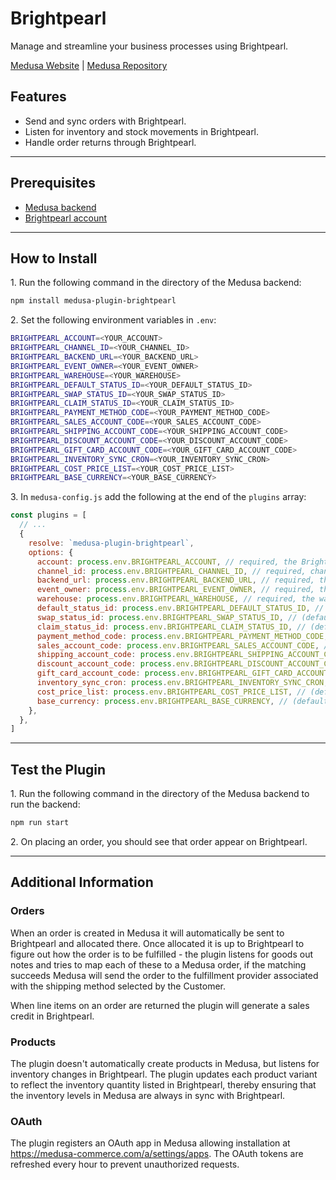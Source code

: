 # Brightpearl

Manage and streamline your business processes using Brightpearl.

[Medusa Website](https://medusajs.com/) | [Medusa Repository](https://github.com/medusajs/medusa)

## Features

- Send and sync orders with Brightpearl.
- Listen for inventory and stock movements in Brightpearl.
- Handle order returns through Brightpearl.

---

## Prerequisites

- [Medusa backend](https://docs.medusajs.com/development/backend/install)
- [Brightpearl account](https://www.brightpearl.com)

---

## How to Install

1\. Run the following command in the directory of the Medusa backend:

  ```bash
  npm install medusa-plugin-brightpearl
  ```

2\. Set the following environment variables in `.env`:

  ```bash
  BRIGHTPEARL_ACCOUNT=<YOUR_ACCOUNT>
  BRIGHTPEARL_CHANNEL_ID=<YOUR_CHANNEL_ID>
  BRIGHTPEARL_BACKEND_URL=<YOUR_BACKEND_URL>
  BRIGHTPEARL_EVENT_OWNER=<YOUR_EVENT_OWNER>
  BRIGHTPEARL_WAREHOUSE=<YOUR_WAREHOUSE>
  BRIGHTPEARL_DEFAULT_STATUS_ID=<YOUR_DEFAULT_STATUS_ID>
  BRIGHTPEARL_SWAP_STATUS_ID=<YOUR_SWAP_STATUS_ID>
  BRIGHTPEARL_CLAIM_STATUS_ID=<YOUR_CLAIM_STATUS_ID>
  BRIGHTPEARL_PAYMENT_METHOD_CODE=<YOUR_PAYMENT_METHOD_CODE>
  BRIGHTPEARL_SALES_ACCOUNT_CODE=<YOUR_SALES_ACCOUNT_CODE>
  BRIGHTPEARL_SHIPPING_ACCOUNT_CODE=<YOUR_SHIPPING_ACCOUNT_CODE>
  BRIGHTPEARL_DISCOUNT_ACCOUNT_CODE=<YOUR_DISCOUNT_ACCOUNT_CODE>
  BRIGHTPEARL_GIFT_CARD_ACCOUNT_CODE=<YOUR_GIFT_CARD_ACCOUNT_CODE>
  BRIGHTPEARL_INVENTORY_SYNC_CRON=<YOUR_INVENTORY_SYNC_CRON>
  BRIGHTPEARL_COST_PRICE_LIST=<YOUR_COST_PRICE_LIST>
  BRIGHTPEARL_BASE_CURRENCY=<YOUR_BASE_CURRENCY>
  ```

3\. In `medusa-config.js` add the following at the end of the `plugins` array:

  ```js
  const plugins = [
    // ...
    {
      resolve: `medusa-plugin-brightpearl`,
      options: {
        account: process.env.BRIGHTPEARL_ACCOUNT, // required, the Brightpearl account
        channel_id: process.env.BRIGHTPEARL_CHANNEL_ID, // required, channel id to map sales and credits to
        backend_url: process.env.BRIGHTPEARL_BACKEND_URL, // required, the url where the Medusa server is running, needed for webhooks
        event_owner: process.env.BRIGHTPEARL_EVENT_OWNER, // required, the id of the user who will own goods out events]
        warehouse: process.env.BRIGHTPEARL_WAREHOUSE, // required, the warehouse id to allocate orders from
        default_status_id: process.env.BRIGHTPEARL_DEFAULT_STATUS_ID, // (default: `3`), the status id to assign new orders with
        swap_status_id: process.env.BRIGHTPEARL_SWAP_STATUS_ID, // (default: `3`), the status id to assign new swaps
        claim_status_id: process.env.BRIGHTPEARL_CLAIM_STATUS_ID, // (default: `3`), the status id to assign new claims
        payment_method_code: process.env.BRIGHTPEARL_PAYMENT_METHOD_CODE, // (default: `1220`), the method code to register payments with
        sales_account_code: process.env.BRIGHTPEARL_SALES_ACCOUNT_CODE, // (defaults: `4000`), nominal code to assign line items to
        shipping_account_code: process.env.BRIGHTPEARL_SHIPPING_ACCOUNT_CODE, // (default: `4040`), nominal code to assign shipping line to
        discount_account_code: process.env.BRIGHTPEARL_DISCOUNT_ACCOUNT_CODE, // optional, nominal code to use for Discount-type refunds
        gift_card_account_code: process.env.BRIGHTPEARL_GIFT_CARD_ACCOUNT_CODE, // (default: `4000`), nominal code to use for gift card products and redeems
        inventory_sync_cron: process.env.BRIGHTPEARL_INVENTORY_SYNC_CRON, // optional, cron pattern for inventory sync, if left out the job will not be created
        cost_price_list: process.env.BRIGHTPEARL_COST_PRICE_LIST, // (default: `1`) the ID of the price list to assign to created claims
        base_currency: process.env.BRIGHTPEARL_BASE_CURRENCY, // (default: `EUR`) the ISO 3 character code of the currency to assign to created claims.
      },
    },
  ]
  ```

---

## Test the Plugin

1\. Run the following command in the directory of the Medusa backend to run the backend:

  ```bash
  npm run start
  ```

2\. On placing an order, you should see that order appear on Brightpearl.

---

## Additional Information

### Orders

When an order is created in Medusa it will automatically be sent to Brightpearl and allocated there. Once allocated it is up to Brightpearl to figure out how the order is to be fulfilled - the plugin listens for goods out notes and tries to map each of these to a Medusa order, if the matching succeeds Medusa will send the order to the fulfillment provider associated with the shipping method selected by the Customer.

When line items on an order are returned the plugin will generate a sales credit in Brightpearl.

### Products

The plugin doesn't automatically create products in Medusa, but listens for inventory changes in Brightpearl. The plugin updates each product variant to reflect the inventory quantity listed in Brightpearl, thereby ensuring that the inventory levels in Medusa are always in sync with Brightpearl.

### OAuth

The plugin registers an OAuth app in Medusa allowing installation at https://medusa-commerce.com/a/settings/apps. The OAuth tokens are refreshed every hour to prevent unauthorized requests.
